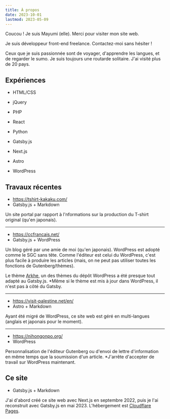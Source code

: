 ```yaml
---
title: À propos
date: 2023-10-01
lastmod: 2023-05-09
---
```


Coucou ! Je suis Mayumi (elle). Merci pour visiter mon site web.

Je suis développeur front-end freelance. Contactez-moi sans hésiter !

Ceux que je suis passionnée sont de voyager, d'apprendre les langues, et de regarder le sumo. Je suis toujours une routarde solitaire. J'ai visité plus de 20 pays.

## Expériences

- HTML/CSS
- jQuery
- PHP
- React
- Python

- Gatsby.js
- Next.js
- Astro
- WordPress

## Travaux récentes

- https://tshirt-kakaku.com/
- Gatsby.js + Markdown

Un site portal par rapport à l'nformations sur la production du T-shirt original (qu'en japonais).

---

- https://ccfrancais.net/
- Gatsby.js + WordPress

Un blog géré par une amie de moi (qu'en japonais). WordPress est adopté comme le SGC sans tête. Comme l'éditeur est celui du WordPress, c'est plus facile à produire les articles (mais, on ne peut pas utiliser toutes les fonctions de Gutenberg/thèmes).

Le thème [Arkhe](https://arkhe-theme.com/), un des thèmes du dépôt WordPress a été presque tout adapté au Gatsby.js. \*Même si le thème est mis à jour dans WordPress, il n'est pas à côté du Gatsby.

---

- https://visit-palestine.net/en/
- Astro + Markdown

Ayant été migré de WordPress, ce site web est géré en multi-langues (anglais et japonais pour le moment).

---

- https://nihongonpo.org/
- WordPress

Personnalisation de l'éditeur Gutenberg ou d'envoi de lettre d'information en même temps que la soumission d'un article. \*J'arrête d'accepter de travail sur WordPress maintenant.

## Ce site

- Gatsby.js + Markdown

J'ai d'abord créé ce site web avec Next.js en septembre 2022, puis je l'ai reconstruit avec Gatsby.js en mai 2023. L'hébergement est [Cloudflare Pages](https://www.cloudflare.com/fr-fr/products/pages/).
